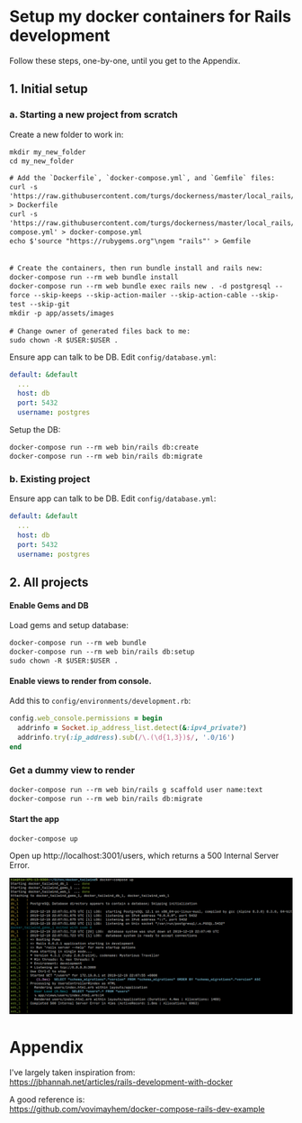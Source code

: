 # Setup my docker containers for Rails development

Follow these steps, one-by-one, until you get to the Appendix.

## 1. Initial setup

### a. Starting a new project from scratch

Create a new folder to work in:

```
mkdir my_new_folder
cd my_new_folder
```

```shell
# Add the `Dockerfile`, `docker-compose.yml`, and `Gemfile` files:
curl -s 'https://raw.githubusercontent.com/turgs/dockerness/master/local_rails/Dockerfile' > Dockerfile
curl -s 'https://raw.githubusercontent.com/turgs/dockerness/master/local_rails/docker-compose.yml' > docker-compose.yml
echo $'source "https://rubygems.org"\ngem "rails"' > Gemfile


# Create the containers, then run bundle install and rails new:
docker-compose run --rm web bundle install
docker-compose run --rm web bundle exec rails new . -d postgresql --force --skip-keeps --skip-action-mailer --skip-action-cable --skip-test --skip-git
mkdir -p app/assets/images

# Change owner of generated files back to me:
sudo chown -R $USER:$USER .
```

Ensure app can talk to be DB. Edit `config/database.yml`:

```yml
default: &default
  ...
  host: db
  port: 5432
  username: postgres
```

Setup the DB:

```shell
docker-compose run --rm web bin/rails db:create
docker-compose run --rm web bin/rails db:migrate
```

### b. Existing project

Ensure app can talk to be DB. Edit `config/database.yml`:

```yml
default: &default
  ...
  host: db
  port: 5432
  username: postgres
```

## 2. All projects

#### Enable Gems and DB

Load gems and setup database:

```shell
docker-compose run --rm web bundle
docker-compose run --rm web bin/rails db:setup
sudo chown -R $USER:$USER .
```

#### Enable views to render from console.

Add this to `config/environments/development.rb`:

```ruby
config.web_console.permissions = begin
  addrinfo = Socket.ip_address_list.detect(&:ipv4_private?)
  addrinfo.try(:ip_address).sub(/\.(\d{1,3})$/, '.0/16')
end
```

### Get a dummy view to render

```shell
docker-compose run --rm web bin/rails g scaffold user name:text
docker-compose run --rm web bin/rails db:migrate
```


#### Start the app

```
docker-compose up
```

Open up http://localhost:3001/users, which returns a 500 Internal Server Error.

![error](500_error.png)


# Appendix

I've largely taken inspiration from:  
https://jbhannah.net/articles/rails-development-with-docker

A good reference is:  
https://github.com/vovimayhem/docker-compose-rails-dev-example
